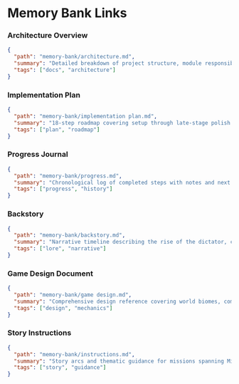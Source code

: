 # Memory Bank Links

### Architecture Overview
```json
{
  "path": "memory-bank/architecture.md",
  "summary": "Detailed breakdown of project structure, module responsibilities, and data flow between React, Phaser, and Redux.",
  "tags": ["docs", "architecture"]
}
```

### Implementation Plan
```json
{
  "path": "memory-bank/implementation plan.md",
  "summary": "18-step roadmap covering setup through late-stage polish with validation steps for each milestone.",
  "tags": ["plan", "roadmap"]
}
```

### Progress Journal
```json
{
  "path": "memory-bank/progress.md",
  "summary": "Chronological log of completed steps with notes and next actions; latest entry documents Step 7 map work.",
  "tags": ["progress", "history"]
}
```

### Backstory
```json
{
  "path": "memory-bank/backstory.md",
  "summary": "Narrative timeline describing the rise of the dictator, civil war in the US, and the protagonist's motivations.",
  "tags": ["lore", "narrative"]
}
```

### Game Design Document
```json
{
  "path": "memory-bank/game design.md",
  "summary": "Comprehensive design reference covering world biomes, combat systems, dialogue trees, and choice consequences.",
  "tags": ["design", "mechanics"]
}
```

### Story Instructions
```json
{
  "path": "memory-bank/instructions.md",
  "summary": "Story arcs and thematic guidance for missions spanning Miami, cross-country travel, espionage, and the final invasion",
  "tags": ["story", "guidance"]
}
```
